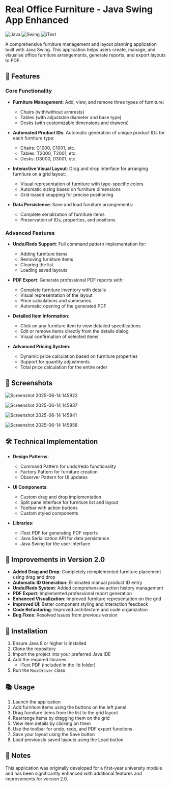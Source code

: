 # Real Office Furniture - Java Swing App Enhanced

![Java](https://img.shields.io/badge/Java-SE_8+-orange)
![Swing](https://img.shields.io/badge/UI-Swing-blue)
![iText](https://img.shields.io/badge/PDF-iText-green)

A comprehensive furniture management and layout planning application built with Java Swing. This application helps users create, manage, and visualise office furniture arrangements, generate reports, and export layouts to PDF.

## 🌟 Features

### Core Functionality

- **Furniture Management**: Add, view, and remove three types of furniture:
  - Chairs (with/without armrests)
  - Tables (with adjustable diameter and base type)
  - Desks (with customizable dimensions and drawers)

- **Automated Product IDs**: Automatic generation of unique product IDs for each furniture type:
  - Chairs: C1000, C1001, etc.
  - Tables: T2000, T2001, etc.
  - Desks: D3000, D3001, etc.

- **Interactive Visual Layout**: Drag and drop interface for arranging furniture on a grid layout:
  - Visual representation of furniture with type-specific colors
  - Automatic sizing based on furniture dimensions
  - Grid-based snapping for precise positioning

- **Data Persistence**: Save and load furniture arrangements:
  - Complete serialization of furniture items
  - Preservation of IDs, properties, and positions

### Advanced Features

- **Undo/Redo Support**: Full command pattern implementation for:
  - Adding furniture items
  - Removing furniture items
  - Clearing the list
  - Loading saved layouts

- **PDF Export**: Generate professional PDF reports with:
  - Complete furniture inventory with details
  - Visual representation of the layout
  - Price calculations and summaries
  - Automatic opening of the generated PDF

- **Detailed Item Information**:
  - Click on any furniture item to view detailed specifications
  - Edit or remove items directly from the details dialog
  - Visual confirmation of selected items

- **Advanced Pricing System**:
  - Dynamic price calculation based on furniture properties
  - Support for quantity adjustments
  - Total price calculation for the entire order

## 📸 Screenshots


![Screenshot 2025-06-14 145922](https://github.com/user-attachments/assets/b144682a-6a24-4962-b55b-1f7d1032ffba)

![Screenshot 2025-06-14 145937](https://github.com/user-attachments/assets/0c8d998b-42e5-42e4-aa73-deb8545b9588)

![Screenshot 2025-06-14 145941](https://github.com/user-attachments/assets/d5c5f5ca-9016-43ac-80d7-8d832a8a899c)

![Screenshot 2025-06-14 145958](https://github.com/user-attachments/assets/a60544b1-2ce4-49a7-a22e-f771a4b9310f)


## 🛠️ Technical Implementation

- **Design Patterns**:
  - Command Pattern for undo/redo functionality
  - Factory Pattern for furniture creation
  - Observer Pattern for UI updates

- **UI Components**:
  - Custom drag and drop implementation
  - Split pane interface for furniture list and layout
  - Toolbar with action buttons
  - Custom styled components

- **Libraries**:
  - iText PDF for generating PDF reports
  - Java Serialization API for data persistence
  - Java Swing for the user interface

## 🚀 Improvements in Version 2.0

- **Added Drag and Drop**: Completely reimplemented furniture placement using drag and drop
- **Automatic ID Generation**: Eliminated manual product ID entry
- **Undo/Redo System**: Added comprehensive action history management
- **PDF Export**: Implemented professional report generation
- **Enhanced Visualization**: Improved furniture representation on the grid
- **Improved UI**: Better component styling and interaction feedback
- **Code Refactoring**: Improved architecture and code organization
- **Bug Fixes**: Resolved issues from previous version

## 🔧 Installation

1. Ensure Java 8 or higher is installed
2. Clone the repository
3. Import the project into your preferred Java IDE
4. Add the required libraries:
   - iText PDF (included in the lib folder)
5. Run the `MainDriver` class

## 📚 Usage

1. Launch the application
2. Add furniture items using the buttons on the left panel
3. Drag furniture items from the list to the grid layout
4. Rearrange items by dragging them on the grid
5. View item details by clicking on them
6. Use the toolbar for undo, redo, and PDF export functions
7. Save your layout using the Save button
8. Load previously saved layouts using the Load button

## 📝 Notes

This application was originally developed for a first-year university module and has been significantly enhanced with additional features and improvements for version 2.0.

